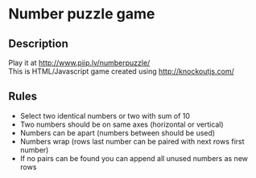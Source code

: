 Number puzzle game
============

Description
--------------

Play it at http://www.piip.lv/numberpuzzle/  
This is HTML/Javascript game created using http://knockoutjs.com/

Rules
--------------

- Select two identical numbers or two with sum of 10
- Two numbers should be on same axes (horizontal or vertical)
- Numbers can be apart (numbers between should be used)
- Numbers wrap (rows last number can be paired with next rows first number)
- If no pairs can be found you can append all unused numbers as new rows